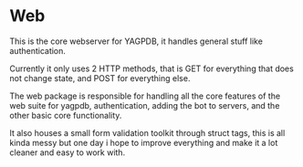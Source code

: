 # Web

This is the core webserver for YAGPDB, it handles general stuff like authentication.

Currently it only uses 2 HTTP methods, that is GET for everything that does not change state, and POST for everything else.

The web package is responsible for handling all the core features of the web suite for yagpdb, authentication, adding the bot to servers, and the other basic core functionality.

It also houses a small form validation toolkit through struct tags, this is all kinda messy but one day i hope to improve everything and make it a lot cleaner and easy to work with.